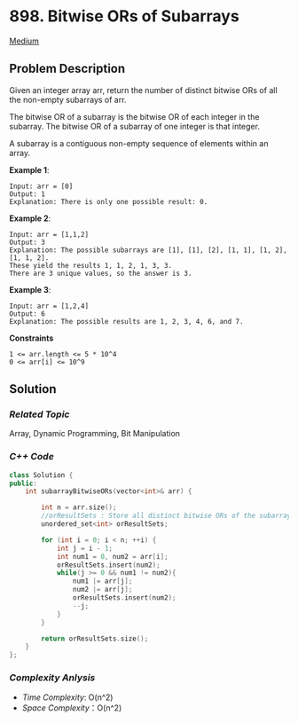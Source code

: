 # 898. Bitwise ORs of Subarrays
[Medium](https://leetcode.com/problems/bitwise-ors-of-subarrays/description/)

## Problem Description

Given an integer array arr, return the number of distinct bitwise ORs of all the non-empty subarrays of arr.

The bitwise OR of a subarray is the bitwise OR of each integer in the subarray. The bitwise OR of a subarray of one integer is that integer.

A subarray is a contiguous non-empty sequence of elements within an array.

**Example 1**:
```
Input: arr = [0]
Output: 1
Explanation: There is only one possible result: 0.
```
**Example 2**:
```
Input: arr = [1,1,2]
Output: 3
Explanation: The possible subarrays are [1], [1], [2], [1, 1], [1, 2], [1, 1, 2].
These yield the results 1, 1, 2, 1, 3, 3.
There are 3 unique values, so the answer is 3.
```
**Example 3**:
```
Input: arr = [1,2,4]
Output: 6
Explanation: The possible results are 1, 2, 3, 4, 6, and 7.
```

**Constraints**
```
1 <= arr.length <= 5 * 10^4
0 <= arr[i] <= 10^9
```

## Solution

### _Related Topic_
   Array, Dynamic Programming, Bit Manipulation


### _C++ Code_
```cpp
class Solution {
public:
    int subarrayBitwiseORs(vector<int>& arr) {

        int n = arr.size();
        //orResultSets : Store all distinct bitwise ORs of the subarray ending with current position
        unordered_set<int> orResultSets;

        for (int i = 0; i < n; ++i) {
            int j = i - 1;
            int num1 = 0, num2 = arr[i];
            orResultSets.insert(num2);
            while(j >= 0 && num1 != num2){
                num1 |= arr[j];
                num2 |= arr[j]; 
                orResultSets.insert(num2);
                --j;
            }
        }

        return orResultSets.size();
    }
};
```

### _Complexity Anlysis_
- _Time Complexity_: O(n^2)
- _Space Complexity_：O(n^2)
